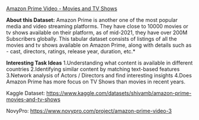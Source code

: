 [Amazon Prime Video - Movies and TV Shows](https://github.com/shrutipitale/PowerBi/tree/f53b5166a40fc15a24d8b2d0bb1dee4499febac9/Amazon%20Prime)

**About this Dataset:** Amazon Prime is another one of the most popular media and video streaming platforms. They have close to 10000 movies or tv shows available on their platform, as of mid-2021, they have over 200M Subscribers globally. This tabular dataset consists of listings of all the movies and tv shows available on Amazon Prime, along with details such as - cast, directors, ratings, release year, duration, etc.*

**Interesting Task Ideas**
1.Understanding what content is available in different countries
2.Identifying similar content by matching text-based features
3.Network analysis of Actors / Directors and find interesting insights
4.Does Amazon Prime has more focus on TV Shows than movies in recent years.

Kaggle Dataset: https://www.kaggle.com/datasets/shivamb/amazon-prime-movies-and-tv-shows

NovyPro: https://www.novypro.com/project/amazon-prime-video-3
